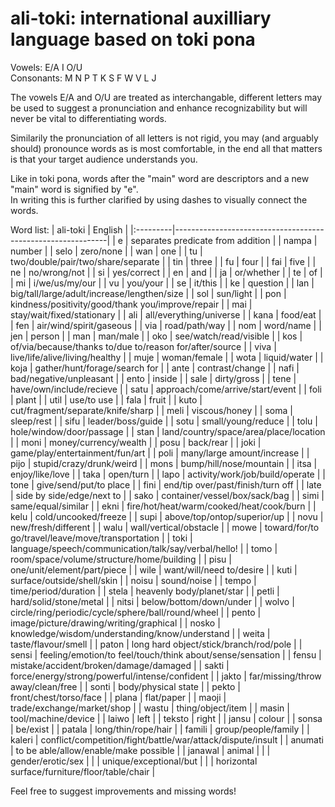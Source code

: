 # ali-toki: international auxilliary language based on toki pona
Vowels: E/A  I  O/U  
Consonants: M  N  P  T  K  S  F  W  V  L  J  

The vowels E/A and O/U are treated as interchangable, different letters may be used to suggest a pronunciation and enhance recognizability but will never be vital to differentiating words.

Similarily the pronunciation of all letters is not rigid, you may (and arguably should) pronounce words as is most comfortable, in the end all that matters is that your target audience understands you.

Like in toki pona, words after the "main" word are descriptors and a new "main" word is signified by "e".  
In writing this is further clarified by using dashes to visually connect the words.

Word list:
| ali-toki | English                                                     |
|:---------|-------------------------------------------------------------|
| e        | separates predicate from addition                           |
| nampa    | number                                                      |
| selo     | zero/none                                                   |
| wan      | one                                                         |
| tu       | two/double/pair/two/share/separate                          |
| tin      | three                                                       |
| fu       | four                                                        |
| fai      | five                                                        |
| ne       | no/wrong/not                                                |
| si       | yes/correct                                                 |
| en       | and                                                         |
| ja       | or/whether                                                  |
| te       | of                                                          |
| mi       | i/we/us/my/our                                              |
| vu       | you/your                                                    |
| se       | it/this                                                     |
| ke       | question                                                    |
| lan      | big/tall/large/adult/increase/lengthen/size                 |
| sol      | sun/light                                                   |
| pon      | kindness/positivity/good/thank you/improve/repair           |
| mai      | stay/wait/fixed/stationary                                  |
| ali      | all/everything/universe                                     |
| kana     | food/eat                                                    |
| fen      | air/wind/spirit/gaseous                                     |
| via      | road/path/way                                               |
| nom      | word/name                                                   |
| jen      | person                                                      |
| man      | man/male                                                    |
| oko      | see/watch/read/visible                                      |
| kos      | of/via/because/thanks to/due to/reason for/after/source     |
| viva     | live/life/alive/living/healthy                              |
| muje     | woman/female                                                |
| wota     | liquid/water                                                |
| koja     | gather/hunt/forage/search for                               |
| ante     | contrast/change                                             |
| nafi     | bad/negative/unpleasant                                     |
| ento     | inside                                                      |
| sale     | dirty/gross                                                 |
| tene     | have/own/include/recieve                                    |
| satu     | approach/come/arrive/start/event                            |
| foli     | plant                                                       |
| util     | use/to use                                                  |
| fala     | fruit                                                       |
| kuto     | cut/fragment/separate/knife/sharp                           |
| meli     | viscous/honey                                               |
| soma     | sleep/rest                                                  |
| sifu     | leader/boss/guide                                           |
| sotu     | small/young/reduce                                          |
| tolu     | hole/window/door/passage                                    |
| stan     | land/country/space/area/place/location                      |
| moni     | money/currency/wealth                                       |
| posu     | back/rear                                                   |
| joki     | game/play/entertainment/fun/art                             |
| poli     | many/large amount/increase                                  |
| pijo     | stupid/crazy/drunk/weird                                    |
| mons     | bump/hill/nose/mountain                                     |
| itsa     | enjoy/like/love                                             |
| taka     | open/turn                                                   |
| lapo     | activity/work/job/build/operate                             |
| tone     | give/send/put/to place                                      |
| fini     | end/tip over/past/finish/turn off                           |
| late     | side by side/edge/next to                                   |
| sako     | container/vessel/box/sack/bag                               |
| simi     | same/equal/similar                                          |
| ekni     | fire/hot/heat/warm/cooked/heat/cook/burn                    |
| kelu     | cold/uncooked/freeze                                        |
| supi     | above/top/ontop/superior/up                                 |
| novu     | new/fresh/different                                         |
| walu     | wall/vertical/obstacle                                      |
| mowe     | toward/for/to go/travel/leave/move/transportation           |
| toki     | language/speech/communication/talk/say/verbal/hello!        |
| tomo     | room/space/volume/structure/home/building                   |
| pisu     | one/unit/element/part/piece                                 |
| wile     | want/will/need to/desire                                    |
| kuti     | surface/outside/shell/skin                                  |
| noisu    | sound/noise                                                 |
| tempo    | time/period/duration                                        |
| stela    | heavenly body/planet/star                                   |
| petli    | hard/solid/stone/metal                                      |
| nitsi    | below/bottom/down/under                                     |
| wolvo    | circle/ring/periodic/cycle/sphere/ball/round/wheel          |
| pento    | image/picture/drawing/writing/graphical                     |
| nosko    | knowledge/wisdom/understanding/know/understand              |
| weita    | taste/flavour/smell                                         |
| paton    | long hard object/stick/branch/rod/pole                      |
| sensi    | feeling/emotion/to feel/touch/think about/sense/sensation   |
| fensu    | mistake/accident/broken/damage/damaged                      |
| sakti    | force/energy/strong/powerful/intense/confident              |
| jakto    | far/missing/throw away/clean/free                           |
| sonti    | body/physical state                                         |
| pekto    | front/chest/torso/face                                      |
| plana    | flat/paper                                                  |
| maoji    | trade/exchange/market/shop                                  |
| wastu    | thing/object/item                                           |
| masin    | tool/machine/device                                         |
| laiwo    | left                                                        |
| teksto   | right                                                       |
| jansu    | colour                                                      |
| sonsa    | be/exist                                                    |
| patala   | long/thin/rope/hair                                         |
| famili   | group/people/family                                         |
| kaleri   | conflict/competition/fight/battle/war/attack/dispute/insult |
| anumati  | to be able/allow/enable/make possible                       |
| janawal  | animal                                                      |
|          | gender/erotic/sex                                           |
|          | unique/exceptional/but                                      |
|          | horizontal surface/furniture/floor/table/chair              |


Feel free to suggest improvements and missing words!
